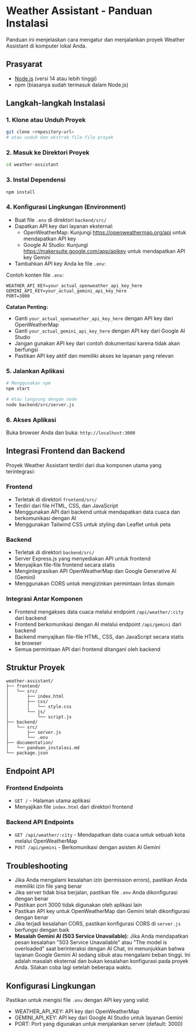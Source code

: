 # Weather Assistant - Panduan Instalasi

Panduan ini menjelaskan cara mengatur dan menjalankan proyek Weather Assistant di komputer lokal Anda.

## Prasyarat

- [Node.js](https://nodejs.org/) (versi 14 atau lebih tinggi)
- npm (biasanya sudah termasuk dalam Node.js)

## Langkah-langkah Instalasi

### 1. Klone atau Unduh Proyek
```bash
git clone <repository-url>
# atau unduh dan ekstrak file-file proyek
```

### 2. Masuk ke Direktori Proyek
```bash
cd weather-assistant
```

### 3. Instal Dependensi
```bash
npm install
```

### 4. Konfigurasi Lingkungan (Environment)
- Buat file `.env` di direktori `backend/src/` 
- Dapatkan API key dari layanan eksternal:
  - OpenWeatherMap: Kunjungi https://openweathermap.org/api untuk mendapatkan API key
  - Google AI Studio: Kunjungi https://makersuite.google.com/app/apikey untuk mendapatkan API key Gemini
- Tambahkan API key Anda ke file `.env`:

Contoh konten file `.env`:
```
WEATHER_API_KEY=your_actual_openweather_api_key_here
GEMINI_API_KEY=your_actual_gemini_api_key_here
PORT=3000
```

**Catatan Penting:**
- Ganti `your_actual_openweather_api_key_here` dengan API key dari OpenWeatherMap
- Ganti `your_actual_gemini_api_key_here` dengan API key dari Google AI Studio
- Jangan gunakan API key dari contoh dokumentasi karena tidak akan berfungsi
- Pastikan API key aktif dan memiliki akses ke layanan yang relevan

### 5. Jalankan Aplikasi
```bash
# Menggunakan npm
npm start

# Atau langsung dengan node
node backend/src/server.js
```

### 6. Akses Aplikasi
Buka browser Anda dan buka: `http://localhost:3000`

## Integrasi Frontend dan Backend

Proyek Weather Assistant terdiri dari dua komponen utama yang terintegrasi:

### Frontend
- Terletak di direktori `frontend/src/`
- Terdiri dari file HTML, CSS, dan JavaScript
- Menggunakan API dari backend untuk mendapatkan data cuaca dan berkomunikasi dengan AI
- Menggunakan Tailwind CSS untuk styling dan Leaflet untuk peta

### Backend
- Terletak di direktori `backend/src/`
- Server Express.js yang menyediakan API untuk frontend
- Menyajikan file-file frontend secara statis
- Mengintegrasikan API OpenWeatherMap dan Google Generative AI (Gemini)
- Menggunakan CORS untuk mengizinkan permintaan lintas domain

### Integrasi Antar Komponen
- Frontend mengakses data cuaca melalui endpoint `/api/weather/:city` dari backend
- Frontend berkomunikasi dengan AI melalui endpoint `/api/gemini` dari backend
- Backend menyajikan file-file HTML, CSS, dan JavaScript secara statis ke browser
- Semua permintaan API dari frontend ditangani oleh backend

## Struktur Proyek
```
weather-assistant/
├── frontend/
│   └── src/
│       ├── index.html
│       ├── css/
│       │   └── style.css
│       └── js/
│           └── script.js
├── backend/
│   └── src/
│       ├── server.js
│       └── .env
├── documentation/
│   └── panduan_instalasi.md
└── package.json
```

## Endpoint API

### Frontend Endpoints
- `GET /` - Halaman utama aplikasi
- Menyajikan file `index.html` dari direktori frontend

### Backend API Endpoints
- `GET /api/weather/:city` - Mendapatkan data cuaca untuk sebuah kota melalui OpenWeatherMap
- `POST /api/gemini` - Berkomunikasi dengan asisten AI Gemini

## Troubleshooting

- Jika Anda mengalami kesalahan izin (permission errors), pastikan Anda memiliki izin file yang benar
- Jika server tidak bisa berjalan, pastikan file `.env` Anda dikonfigurasi dengan benar
- Pastikan port 3000 tidak digunakan oleh aplikasi lain
- Pastikan API key untuk OpenWeatherMap dan Gemini telah dikonfigurasi dengan benar
- Jika terjadi kesalahan CORS, pastikan konfigurasi CORS di `server.js` berfungsi dengan baik
- **Masalah Gemini AI (503 Service Unavailable):** Jika Anda mendapatkan pesan kesalahan "503 Service Unavailable" atau "The model is overloaded" saat berinteraksi dengan AI Chat, ini menunjukkan bahwa layanan Google Gemini AI sedang sibuk atau mengalami beban tinggi. Ini adalah masalah eksternal dan bukan kesalahan konfigurasi pada proyek Anda. Silakan coba lagi setelah beberapa waktu.

## Konfigurasi Lingkungan

Pastikan untuk mengisi file `.env` dengan API key yang valid:

- WEATHER_API_KEY: API key dari OpenWeatherMap
- GEMINI_API_KEY: API key dari Google AI Studio untuk layanan Gemini
- PORT: Port yang digunakan untuk menjalankan server (default: 3000)